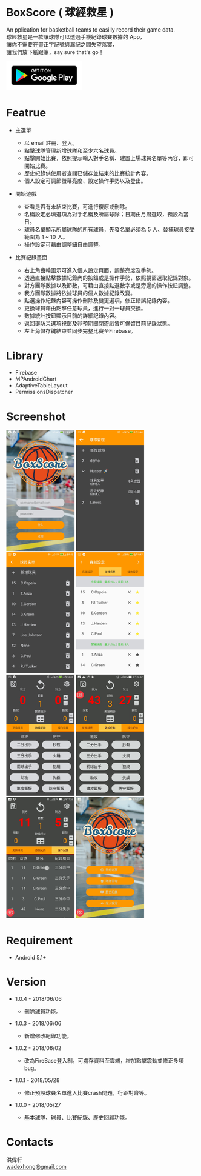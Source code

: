# BoxScore ( 球經救星 )
An pplication for basketball teams to easilly record their game data.<br />
球經救星是一款讓球隊可以透過手機紀錄球賽數據的 App，<br />
讓你不需要在畫正字記號與漏記之間失望落寞， <br />
讓我們放下紙跟筆，say sure that's go！<br />

[<img src="https://github.com/WadeXHong/BoxScore/blob/master/ScreenShot/google_player_icon.png" width="200" height="77.5">](https://play.google.com/store/apps/details?id=com.wadexhong.boxscore)

# Featrue
* 主選單
  * 以 email 註冊、登入。
  * 點擊球隊管理新增球隊和至少六名球員。
  * 點擊開始比賽，依照提示輸入對手名稱、建置上場球員名單等內容，即可開始比賽。
  * 歷史紀錄供使用者查閱已儲存並結束的比賽統計內容。
  * 個人設定可調節螢幕亮度、設定操作手勢以及登出。
 
* 開始遊戲
  * 查看是否有未結束比賽，可進行復原或刪除。
  * 名稱設定必填選項為對手名稱及所屬球隊；日期由月曆選取，預設為當日。
  * 球員名單顯示所屬球隊的所有球員，先發名單必須為 5 人、替補球員接受範圍為 1 ~ 10 人。
  * 操作設定可藉由調整鈕自由調整。

* 比賽紀錄畫面
  * 右上角齒輪圖示可進入個人設定頁面，調整亮度及手勢。
  * 透過直接點擊數據紀錄內的按鈕或是操作手勢，依照視窗選取紀錄對象。
  * 對方團隊數據以及節數，可藉由直接點選數字或是旁邊的操作按鈕調整。
  * 我方團隊數據將依據球員的個人數據紀錄改變。
  * 點選操作紀錄內容可操作刪除及變更選項，修正錯誤紀錄內容。
  * 更換球員藉由點擊任意球員，進行一對一球員交換。
  * 數據統計按鈕顯示目前的詳細記錄內容。
  * 返回鍵防呆選項視窗及非預期關閉遊戲皆可保留目前記錄狀態。
  * 左上角儲存鍵結束並同步完整比賽至Firebase。


# Library
* Firebase
* MPAndroidChart
* AdaptiveTableLayout
* PermissionsDispatcher


# Screenshot
<img src="https://github.com/WadeXHong/BoxScore/blob/master/ScreenShot/login_page.jpg" width="180" height="320">  <img src="https://github.com/WadeXHong/BoxScore/blob/master/ScreenShot/team_manage.jpg" width="180" height="320">  <img src="https://github.com/WadeXHong/BoxScore/blob/master/ScreenShot/team_player.jpg" width="180" height="320">  <img src="https://github.com/WadeXHong/BoxScore/blob/master/ScreenShot/playerlist_setting.jpg" width="180" height="320"></br>
<img src="https://github.com/WadeXHong/BoxScore/blob/master/ScreenShot/record_page.jpg" width="180" height="320">  <img src="https://github.com/WadeXHong/BoxScore/blob/master/ScreenShot/gesture.gif" width="180" height="320">  <img src="https://github.com/WadeXHong/BoxScore/blob/master/ScreenShot/undohistory.gif" width="180" height="320">  <img src="https://github.com/WadeXHong/BoxScore/blob/master/ScreenShot/gamehistory.gif" width="180" height="320"></br>

# Requirement
* Android 5.1+

# Version
* 1.0.4 - 2018/06/06
  * 刪除球員功能。

* 1.0.3 - 2018/06/06
  * 新增修改紀錄功能。
 
* 1.0.2 - 2018/06/02
  * 改為FireBase登入制，可處存資料至雲端，增加點擊震動並修正多項bug。
 
* 1.0.1 - 2018/05/28
  * 修正預設球員名單進入比賽crash問題，行距對齊等。
 
* 1.0.0 - 2018/05/27
  * 基本球隊、球員、比賽紀錄、歷史回顧功能。

# Contacts
洪偉軒 <br />
wadexhong@gmail.com
